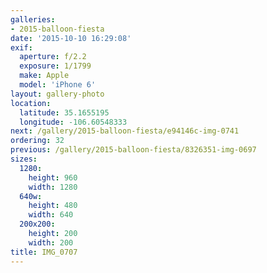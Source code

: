 ```yaml
---
galleries:
- 2015-balloon-fiesta
date: '2015-10-10 16:29:08'
exif:
  aperture: f/2.2
  exposure: 1/1799
  make: Apple
  model: 'iPhone 6'
layout: gallery-photo
location:
  latitude: 35.1655195
  longitude: -106.60548333
next: /gallery/2015-balloon-fiesta/e94146c-img-0741
ordering: 32
previous: /gallery/2015-balloon-fiesta/8326351-img-0697
sizes:
  1280:
    height: 960
    width: 1280
  640w:
    height: 480
    width: 640
  200x200:
    height: 200
    width: 200
title: IMG_0707
---
```

